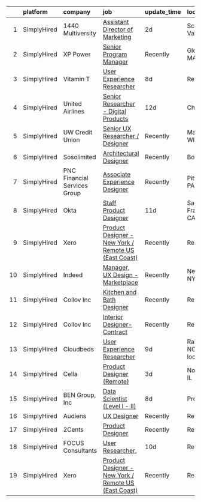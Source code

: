 

|    | platform    | company                      | job                                                                                                                                                                  | update_time   | location                 |
|---:|:------------|:-----------------------------|:---------------------------------------------------------------------------------------------------------------------------------------------------------------------|:--------------|:-------------------------|
|  1 | SimplyHired | 1440 Multiversity            | [Assistant Director of Marketing](https://www.simplyhired.com/job/F0c5ayZCSRcFS0vXaGQ_AkMe6HqLADS54NwrQeme-PNiYiQ5KFLLyQ?q=generative+designer)                      | 2d            | Scotts Valley, CA        |
|  2 | SimplyHired | XP Power                     | [Senior Program Manager](https://www.simplyhired.com/job/EC0RU7ViPjBJGP-wgDcrO2ITOQLpPUk21WGqXBRDjGTJARlkp9Zz0A?q=generative+designer)                               | Recently      | Gloucester, MA           |
|  3 | SimplyHired | Vitamin T                    | [User Experience Researcher](https://www.simplyhired.com/job/pWiyccR2IjEEvFsWWRs5xckXJAvUXlornJ6XB9tW5oFRveluVGOXfw?q=generative+designer)                           | 8d            | Remote                   |
|  4 | SimplyHired | United Airlines              | [Senior Researcher - Digital Products](https://www.simplyhired.com/job/EQpaWyR_H-PbMyVLls-mEzWE9cmgu7zE5SvgPHUgK1-utzKHk5L2IQ?q=generative+designer)                 | 12d           | Chicago, IL              |
|  5 | SimplyHired | UW Credit Union              | [Senior UX Researcher / Designer](https://www.simplyhired.com/job/fan7Ko4X7PM0bGVsx3HklRDy9pfoUm9RnD5M-9Tzu_zep_bB1t3QfQ?q=generative+designer)                      | Recently      | Madison, WI              |
|  6 | SimplyHired | Sosolimited                  | [Architectural Designer](https://www.simplyhired.com/job/1wnZZjS_T2B-Khb33FLg8m5W26VpFJO-O7M0joPbDLzOi2-l3WqCTg?q=generative+designer)                               | Recently      | Boston, MA               |
|  7 | SimplyHired | PNC Financial Services Group | [Associate Experience Designer](https://www.simplyhired.com/job/8hDrpjlz-AQRXZ67JU1-oWl9g3jScRCaro3gP30TKath--0wRqXXSw?q=generative+designer)                        | Recently      | Pittsburgh, PA           |
|  8 | SimplyHired | Okta                         | [Staff Product Designer](https://www.simplyhired.com/job/XTWycakfgT3dbDt_BsPJw0WRyZQPa588d3r1AJy6SmvZf0LajTeckw?q=generative+designer)                               | 11d           | San Francisco, CA        |
|  9 | SimplyHired | Xero                         | [Product Designer - New York / Remote US (East Coast)](https://www.simplyhired.com/job/Uve7sc1FrWS-FAPF8zVeCvmJntMIsHinLThLFFqIBH0h7xea4dfymQ?q=generative+designer) | Recently      | Remote                   |
| 10 | SimplyHired | Indeed                       | [Manager, UX Design - Marketplace](https://www.simplyhired.com/job/6pGvF1lsvgTMfhHIm70c73NGJ76JJ1hSwD8Qyly7HXzapq8HPuk0Ig?q=generative+designer)                     | Recently      | New York, NY             |
| 11 | SimplyHired | Collov Inc                   | [Kitchen and Bath Designer](https://www.simplyhired.com/job/yL39tDldFut8Lmnozw_nh2PjvsEeBhst1eXuuTxdtcL3qn0zopSLMQ?q=generative+designer)                            | Recently      | Remote                   |
| 12 | SimplyHired | Collov Inc                   | [Interior Designer-Contract](https://www.simplyhired.com/job/BWulXfwm_DajYkRoVR_cHEZ0YAw0ZzUYn4k1ZR9ZbVk7SbJZhkaf0Q?q=generative+designer)                           | Recently      | Remote                   |
| 13 | SimplyHired | Cloudbeds                    | [User Experience Researcher](https://www.simplyhired.com/job/voCUuC6gOIvUuk4DaVHxZ3hl-Rk3a7LpTPTYdW8s7ACIJCFZX7NNyg?q=generative+designer)                           | 9d            | Raleigh, NC +9 locations |
| 14 | SimplyHired | Cella                        | [Product Designer (Remote)](https://www.simplyhired.com/job/ZzZVVW0_v-ilmTRcDso7PDRAeNdlMS0n-NEaJI_Q28niadZAEVWQdQ?q=generative+designer)                            | 3d            | Northbrook, IL           |
| 15 | SimplyHired | BEN Group, Inc               | [Data Scientist (Level I - II)](https://www.simplyhired.com/job/tmv5vgoSXu7itrWFr56ue6HeBITKBmNb720Q6QKiPbJR5PrsGndg4g?q=generative+designer)                        | 8d            | Provo, UT                |
| 16 | SimplyHired | Audiens                      | [UX Designer](https://www.simplyhired.com/job/Wt-bzfLqlP_2Ogm4ZWFXzsjdCCaKLSmj0MmjDxwZXupviK9Ic2SruQ?q=generative+designer)                                          | Recently      | Remote                   |
| 17 | SimplyHired | 2Cents                       | [Product Designer](https://www.simplyhired.com/job/hfDbNr8nE59mZFMKpfn6QfxbSTb1dwOOakE4x9PO6RQwDAuXGUzsaw?q=generative+designer)                                     | Recently      | Remote                   |
| 18 | SimplyHired | FOCUS Consultants            | [User Researcher,](https://www.simplyhired.com/job/NCwZtkF4C6Qx07l5yIAHdhwAT6PqI6swELGx6YmXFJ2uNtv3wXPXLA?q=generative+designer)                                     | 10d           | Remote                   |
| 19 | SimplyHired | Xero                         | [Product Designer - New York / Remote US (East Coast)](https://www.simplyhired.com/job/Uve7sc1FrWS-FAPF8zVeCvmJntMIsHinLThLFFqIBH0h7xea4dfymQ?q=generative+designer) | Recently      | Remote                   |